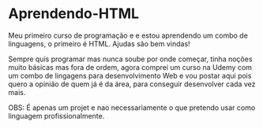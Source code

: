 # Aprendendo-HTML
Meu primeiro curso de programação e e estou aprendendo um combo de linguagens, o primeiro é HTML. Ajudas são bem vindas!

Sempre quis programar mas nunca soube por onde começar, tinha noções muito básicas mas fora de ordem, agora comprei um curso na Udemy com um combo de lingagens para desenvolvimento Web e vou postar aqui pois quero a opinião de quem já é da área, para conseguir desenvolver cada vez mais.

OBS: É apenas um projet e nao  necessariamente o que pretendo usar como linguagem profissionalmente.
